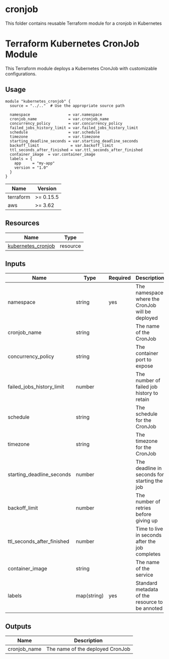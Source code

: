 # cronjob
This folder contains reusable Terraform module for a cronjob in Kubernetes

# Terraform Kubernetes CronJob Module

This Terraform module deploys a Kubernetes CronJob with customizable configurations.

## Usage

```hcl
module "kubernetes_cronjob" {
  source = "../.."  # Use the appropriate source path

  namespace                 = var.namespace
  cronjob_name              = var.cronjob_name
  concurrency_policy        = var.concurrency_policy
  failed_jobs_history_limit = var.failed_jobs_history_limit
  schedule                  = var.schedule
  timezone                  = var.timezone
  starting_deadline_seconds = var.starting_deadline_seconds
  backoff_limit              = var.backoff_limit
  ttl_seconds_after_finished = var.ttl_seconds_after_finished
  container_image  = var.container_image
  labels = {
    app     = "my-app"
    version = "1.0"
  }
}
```

 Name      | Version   |
|-----------|-----------|
| terraform | >= 0.15.5 |
| aws       | >= 3.62   |

## Resources

| Name                                                                                                                     | Type     |
|--------------------------------------------------------------------------------------------------------------------------|----------|
| [kubernetes_cronjob](https://registry.terraform.io/providers/hashicorp/kubernetes/latest/docs/resources/cron_jobt)       | resource |

## Inputs

| Name                       | Type       | Required  | Description                                     | Default    |
|----------------------------|------------|-----------|-------------------------------------------------|------------|
| namespace                  | string     |    yes    | The namespace where the CronJob will be deployed|  "default" |
| cronjob_name               | string     |           | The name of the CronJob	                        |            |
| concurrency_policy         | string     |           | The container port to expose                    |            |
| failed_jobs_history_limit	 | number     |           |   The number of failed job history to retain	  |  "Allow"   |
| schedule                   | string     |           | The schedule for the CronJob	                  |            |
| timezone                   | string     |           | The timezone for the CronJob	                  |  "UTC"     |
| starting_deadline_seconds  | number     |           | The deadline in seconds for starting the job	  |  30        |
| backoff_limit              | number     |           | The number of retries before giving up	        |  2         |
| ttl_seconds_after_finished | number     |           | Time to live in seconds after the job completes |  3000      |
| container_image            | string     |           | The name of the service                         |            |
| labels                     | map(string)|    yes    | Standard metadata of the resource to be annoted |     {}     |

## Outputs

| Name           | Description                         |
|----------------|-------------------------------------|
| cronjob_name   | The name of the deployed CronJob    |


